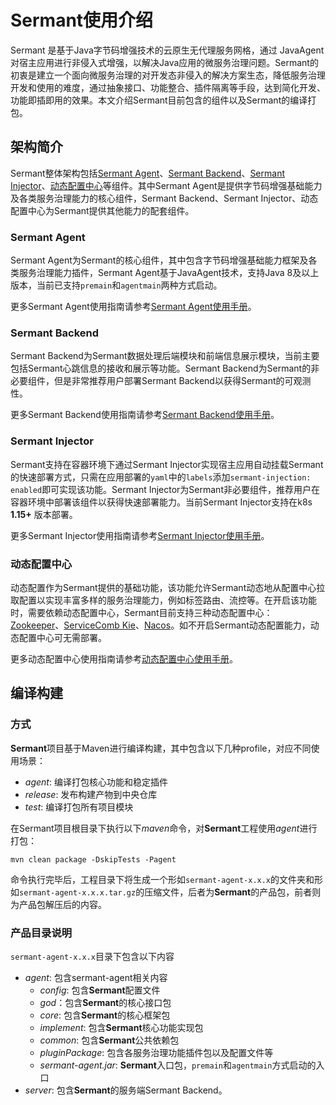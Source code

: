 # Sermant使用介绍

Sermant 是基于Java字节码增强技术的云原生无代理服务网格，通过 JavaAgent 
对宿主应用进行非侵入式增强，以解决Java应用的微服务治理问题。Sermant的初衷是建立一个面向微服务治理的对开发态非侵入的解决方案生态，降低服务治理开发和使用的难度，通过抽象接口、功能整合、插件隔离等手段，达到简化开发、功能即插即用的效果。本文介绍Sermant目前包含的组件以及Sermant的编译打包。

## 架构简介

Sermant整体架构包括[Sermant Agent](sermant-agent.md)、[Sermant Backend](sermant-backend.md)、[Sermant Injector](sermant-injector.md)、[动态配置中心](configuration-center.md)等组件。其中Sermant Agent是提供字节码增强基础能力及各类服务治理能力的核心组件，Sermant Backend、Sermant Injector、动态配置中心为Sermant提供其他能力的配套组件。

<MyImage src="/docs-img/sermant-arch.png"/>

### Sermant Agent

Sermant Agent为Sermant的核心组件，其中包含字节码增强基础能力框架及各类服务治理能力插件，Sermant Agent基于JavaAgent技术，支持Java 8及以上版本，当前已支持`premain`和`agentmain`两种方式启动。

更多Sermant Agent使用指南请参考[Sermant Agent使用手册](sermant-agent.md)。

### Sermant Backend

Sermant Backend为Sermant数据处理后端模块和前端信息展示模块，当前主要包括Sermant心跳信息的接收和展示等功能。Sermant Backend为Sermant的非必要组件，但是非常推荐用户部署Sermant Backend以获得Sermant的可观测性。

更多Sermant Backend使用指南请参考[Sermant Backend使用手册](sermant-backend.md)。

### Sermant Injector

Sermant支持在容器环境下通过Sermant Injector实现宿主应用自动挂载Sermant的快速部署方式，只需在应用部署的`yaml`中的`labels`添加`sermant-injection: enabled`即可实现该功能。Sermant Injector为Sermant非必要组件，推荐用户在容器环境中部署该组件以获得快速部署能力。当前Sermant Injector支持在k8s **1.15+** 版本部署。

更多Sermant Injector使用指南请参考[Sermant Injector使用手册](sermant-injector.md)。

### 动态配置中心

动态配置作为Sermant提供的基础功能，该功能允许Sermant动态地从配置中心拉取配置以实现丰富多样的服务治理能力，例如标签路由、流控等。在开启该功能时，需要依赖动态配置中心，Sermant目前支持三种动态配置中心：[Zookeeper](https://github.com/apache/zookeeper)、[ServiceComb Kie](https://github.com/apache/servicecomb-kie)、[Nacos](https://nacos.io/zh-cn/index.html)。如不开启Sermant动态配置能力，动态配置中心可无需部署。

更多动态配置中心使用指南请参考[动态配置中心使用手册](configuration-center.md)。

## 编译构建

### 方式

**Sermant**项目基于Maven进行编译构建，其中包含以下几种profile，对应不同使用场景：

- *agent*: 编译打包核心功能和稳定插件
- *release*: 发布构建产物到中央仓库
- *test*: 编译打包所有项目模块

在Sermant项目根目录下执行以下*maven*命令，对**Sermant**工程使用*agent*进行打包：

```shell
mvn clean package -DskipTests -Pagent
```

命令执行完毕后，工程目录下将生成一个形如`sermant-agent-x.x.x`的文件夹和形如`sermant-agent-x.x.x.tar.gz`的压缩文件，后者为**Sermant**的产品包，前者则为产品包解压后的内容。

### 产品目录说明

`sermant-agent-x.x.x`目录下包含以下内容

- *agent*: 包含sermant-agent相关内容
    - *config*: 包含**Sermant**配置文件
    - *god*：包含**Sermant**的核心接口包
    - *core*: 包含**Sermant**的核心框架包
    - *implement*: 包含**Sermant**核心功能实现包
    - *common*: 包含**Sermant**公共依赖包
    - *pluginPackage*: 包含各服务治理功能插件包以及配置文件等
    - *sermant-agent.jar*: **Sermant**入口包，`premain`和`agentmain`方式启动的入口
- *server*: 包含**Sermant**的服务端Sermant Backend。
